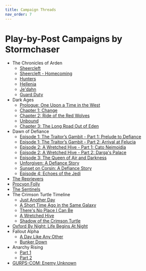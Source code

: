 ```yaml
---
title: Campaign Threads
nav_order: 7
---
```


# Play-by-Post Campaigns by Stormchaser

- The Chronicles of Arden
  - [Sheercleft](https://www.dndbeyond.com/forums/d-d-beyond-general/play-by-post/22396-the-chronicles-of-arden-sheercleft)
  - [Sheercleft - Homecoming](https://discord.com/channels/476843342001602570/985843959819546624)
  - [Hunters](https://dndbeyond.com/forums/d-d-beyond-general/play-by-post/32262-the-chronicles-of-arden-hunters)
  - [Hellenia](https://app.roll20.net/forum/post/8831028/liberty-beguiling/?pagenum=1)
  - [Je'dahn](https://discord.com/channels/476843342001602570/722185316370350253)
  - [Guard Duty](https://discord.com/channels/476843342001602570/840335141308989491)
- Dark Ages
  - [Prologue: One Upon a  Time in the West](https://paizo.com/campaigns/DarkAges/gameplay)
  - [Chapter 1: Change](https://app.roll20.net/forum/post/6708877/chapter-1-change/?pagenum=1)
  - [Chapter 2: Ride of the Red Wolves](https://app.roll20.net/forum/post/8103227/chapter-2-ride-of-the-red-wolves/?pagenum=1)
  - [Unbound](https://app.roll20.net/forum/post/8597193/unbound/?pagenum=1)
  - [Chapter 3: The Long Road Out of Eden](https://app.roll20.net/forum/post/10511668/chapter-3-the-long-road-out-of-eden/?pagenum=1)
- Dawn of Defiance
  - [Episode 1: The Traitor’s Gambit - Part 1: Prelude to Defiance](https://app.roll20.net/forum/post/6041651/episode-1-the-traitors-gambit-part-1-prelude-to-defiance/?pagenum=1)
  - [Episode 1: The Traitor’s Gambit - Part 2: Arrival at Felucia](https://app.roll20.net/forum/post/6764215/episode-1-the-traitors-gambit-part-2-arrival-at-felucia/?pagenum=1)
  - [Episode 2: A Wretched Hive - Part 1: Cato Neimoidia](https://app.roll20.net/forum/post/7054595/episode-2-a-wretched-hive-part-1-cato-neimoidia/?pagenum=1)
  - [Episode 2: A Wretched Hive - Part 2: Darga's Palace](https://app.roll20.net/forum/post/7231540/episode-2-a-wretched-hive-part-2-dargas-palace)
  - [Episode 3: The Queen of Air and Darkness](https://app.roll20.net/forum/post/9509626/episode-3-the-queen-of-air-and-darkness/?pagenum=1)
  - [Unforgiven: A Defiance Story](https://app.roll20.net/forum/post/10653821/unforgiven-a-defiance-story/?pagenum=1)
  - [Sunset on Corsin: A Defiance Story](https://app.roll20.net/forum/post/11007802/sunset-on-corsin-a-defiance-story)
  - [Episode 4: Echoes of the Jedi](https://app.roll20.net/forum/post/10605047/episode-4-echoes-of-the-jedi/?pagenum=1)
- [The Reprievers](https://discord.com/channels/476843342001602570/871796471710777405)
- [Procyon Folly](https://discord.com/channels/476843342001602570/871647304199864351)
- [The Sentinels](https://discord.com/channels/476843342001602570/893843266309615617)
- The Crimson Turtle Timeline
  - [Just Another Day](https://app.roll20.net/forum/post/1342536/just-another-day)
  - [A Short Time Ago in the Same Galaxy](https://app.roll20.net/forum/post/1371533/a-short-time-ago-in-the-same-galaxy)
  - [There's No Place I Can Be](https://app.roll20.net/forum/post/1394970/theres-no-place-i-can-be/?pagenum=1)
  - [A Wretched Hive](https://app.roll20.net/forum/post/1427518/a-wretched-hive/?pagenum=1)
  - [Shadow of the Crimson Turtle](https://app.roll20.net/forum/post/7470280/shadow-of-the-crimson-turtle/?pagenum=1)
- [Oxford By Night: Life Begins At Night](https://app.roll20.net/forum/post/8342777/chapter-1-life-begins-at-night/?pagenum=1)
- Fallout Alpha
  - [A Day Like Any Other](https://app.roll20.net/forum/post/9032808/a-day-like-any-other)
  - [Bunker Down](https://app.roll20.net/forum/post/9016666/bunker-down/?pagenum=1)
- Anarchy Rising
  - [Part 1](https://discord.com/channels/463731807624495126/680095089409786024)
  - [Part 2](https://discord.com/channels/476843342001602570/815283361966325771)
- [GURPS-COM: Enemy Unknown](https://app.roll20.net/forum/post/6894776/prologue-enemy-unknown/?pagenum=1)
